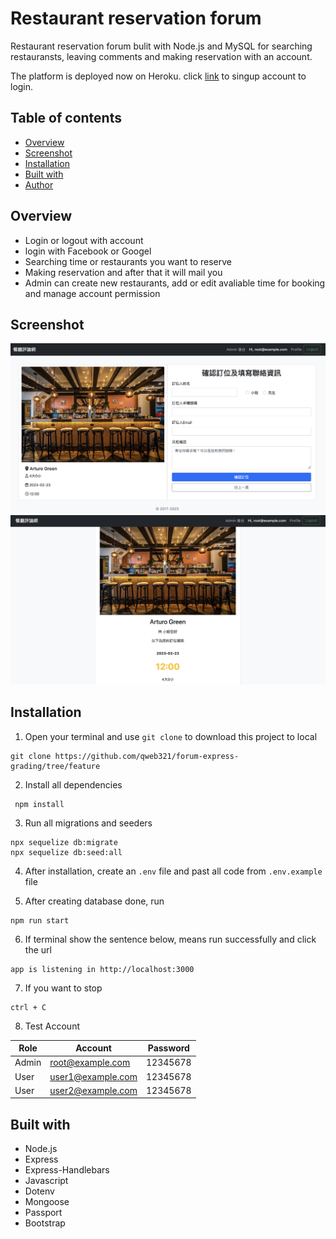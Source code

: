 # Restaurant reservation forum

Restaurant reservation forum bulit with Node.js and MySQL for searching restauransts, leaving comments and making reservation with an account.

The platform is deployed now on Heroku. click [link](https://stark-hamlet-62372.herokuapp.com/signin) to singup account to login.



## Table of contents

- [Overview](#Overview)
- [Screenshot](#Screenshot)
- [Installation](#Installation)
- [Built with](#built-with)
- [Author](#author)

## Overview
- Login or logout with account
- login with Facebook or Googel
- Searching time or restaurants you want to reserve
- Making reservation and after that it will mail you 
- Admin can create new restaurants, add or edit avaliable time for booking and manage account permission


## Screenshot

![Screenshot](reservation.png)
![Screenshot](finished.png)



## Installation

1. Open your terminal and use `git clone` to download this project to local

```
git clone https://github.com/qweb321/forum-express-grading/tree/feature
```
2. Install all dependencies
```
 npm install
 ```
3. Run all migrations and seeders
```
npx sequelize db:migrate
npx sequelize db:seed:all
```
4. After installation, create an `.env` file and past all code from `.env.example` file

5. After creating database done, run

```
npm run start
```

6. If terminal show the sentence below, means run successfully and click the url

```
app is listening in http://localhost:3000
```

7. If you want to stop

```
ctrl + C
```

8. Test Account

  Role | Account | Password
  --- | --- | ---
  Admin | root@example.com | 12345678
  User | user1@example.com | 12345678
  User | user2@example.com | 12345678

 
  ## Built with

- Node.js
- Express
- Express-Handlebars
- Javascript
- Dotenv
- Mongoose
- Passport
- Bootstrap
